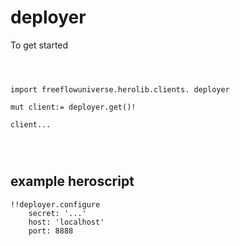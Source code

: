 # deployer

To get started

```vlang



import freeflowuniverse.herolib.clients. deployer

mut client:= deployer.get()!

client...




```

## example heroscript

```hero
!!deployer.configure
    secret: '...'
    host: 'localhost'
    port: 8888
```

